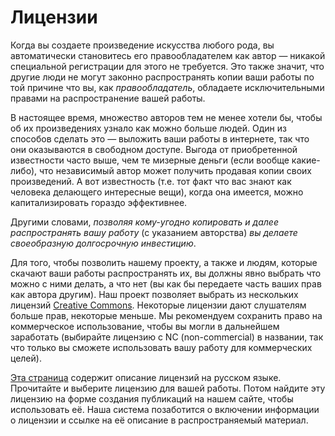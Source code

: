 # Лицензии

Когда вы создаете произведение искусства любого рода, вы автоматически
становитесь его правообладателем как автор — никакой специальной регистрации
для этого не требуется. Это также значит, что другие люди не могут законно
распространять копии ваши работы по той причине что вы, как
*правообладатель*, обладаете исключительными правами на распространение
вашей работы.

В настоящее время, множество авторов тем не менее хотели бы, чтобы об их
произведениях узнало как можно больше людей. Один из способов сделать это —
выложить ваши работы в интернете, так что они оказываются в свободном
доступе. Выгода от приобретенной известности часто выше, чем те мизерные
деньги (если вообще какие-либо), что независимый автор может получить
продавая копии своих произведений. А вот известность (т.е. тот факт что вас
знают как человека делающего интересные вещи), когда она имеется, можно
капитализировать гораздо эффективнее.

Другими словами, *позволяя кому-угодно копировать и далее распространять
вашу работу* (с указанием авторства) *вы делаете своеобразную долгосрочную
инвестицию*.

Для того, чтобы позволить нашему проекту, а также и людям, которые скачают
ваши работы распространять их, вы должны явно выбрать что можно с ними
делать, а что нет (вы как бы передаете часть ваших прав как автора другим).
Наш проект позволяет выбрать из нескольких лицензий
[Creative Commons](https://creativecommons.org/). Некоторые лицензии дают
слушателям больше прав, некоторые меньше. Мы рекомендуем сохранить право на
коммерческое использование, чтобы вы могли в дальнейшем заработать
(выбирайте лицензию с NC (non-commercial) в названии, так что только вы
сможете использовать вашу работу для коммерческих целей).

[Эта страница](https://creativecommons.org/licenses/?lang=ru) содержит
описание лицензий на русском языке. Прочитайте и выберите лицензию для вашей
работы. Потом найдите эту лицензию на форме создания публикаций на нашем
сайте, чтобы использовать её. Наша система позаботится о включении
информации о лицензии и ссылке на её описание в распространяемый материал.
